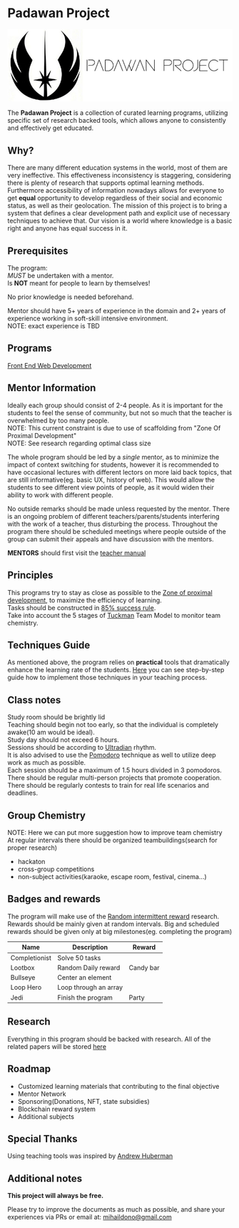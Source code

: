 # Padawan Project

<p align="center">
  <img src="./logo.png" alt="PadawanProject Logo"/>
</p>

The **Padawan Project** is a collection of curated learning programs, utilizing specific
set of research backed tools, which allows anyone to consistently and effectively get educated.

## Why?
There are many different education systems in the world, most of them are very ineffective.
This effectiveness inconsistency is staggering, considering there is plenty of research
that supports optimal learning methods. Furthermore accessibility of information
nowadays allows for everyone to get **equal** opportunity to develop regardless of
their social and economic status, as well as their geolocation. The mission of this
project is to bring a system that defines a clear development path and explicit
use of necessary techniques to achieve that. Our vision is a world where knowledge
is a basic right and anyone has equal success in it.

## Prerequisites
The program: <br>
_MUST_ be undertaken with a mentor. <br>
Is **NOT** meant for people to learn by themselves!

No prior knowledge is needed beforehand.

Mentor should have 5+ years of experience in the domain and 2+ years of experience
working in soft-skill intensive environment.<br>
NOTE: exact experience is TBD

## Programs
[Front End Web Development][JS]

## Mentor Information
Ideally each group should consist of 2-4 people. As it is important for the students
to feel the sense of community, but not so much that the teacher is overwhelmed by
too many people.<br>
NOTE: This current constraint is due to use of scaffolding from "Zone Of Proximal Development"<br>
NOTE: See research regarding optimal class size

The whole program should be led by a *single* mentor, as to minimize the impact
of context switching for students, however it is recommended to have occasional
lectures with different lectors on more laid back topics, that are still
informative(eg. basic UX, history of web). This would allow the students to see
different view points of people, as it would widen their ability to work with different people.

No outside remarks should be made unless requested by the mentor. There is an
ongoing problem of different teachers/parents/students interfering with the work
of a teacher, thus disturbing the process. Throughout the program there should be
scheduled meetings where people outside of the group can submit their appeals and
have discussion with the mentors.

**MENTORS** should first visit the [teacher manual][teacher-manual]

## Principles
This programs try to stay as close as possible to the [Zone of proximal development][zone],
to maximize the efficiency of learning.<br>
Tasks should be constructed in [85% success rule][fail].<br>
Take into account the 5 stages of [Tuckman][Tuckman] Team Model to monitor team chemistry.<br>

## Techniques Guide
As mentioned above, the program relies on **practical** tools that dramatically enhance
the learning rate of the students. [Here][techniques] you can see step-by-step guide
how to implement those techniques in your teaching process.

## Class notes
Study room should be brightly lid<br>
Teaching should begin not too early, so that the individual is completely awake(10 am would be ideal).<br>
Study day should not exceed 6 hours.<br>
Sessions should be according to [Ultradian][Ultradian] rhythm.<br>
It is also advised to use the [Pomodoro][pomodoro] technique as well to utilize deep work
as much as possible.<br>
Each session should be a maximum of 1.5 hours divided in 3 pomodoros.<br>
There should be regular multi-person projects that promote cooperation.<br>
There should be regularly contests to train for real life scenarios and deadlines.<br>

## Group Chemistry
NOTE: Here we can put more suggestion how to improve team chemistry<br>
At regular intervals there should be organized teambuildings(search for proper research)
- hackaton
- cross-group competitions
- non-subject activities(karaoke, escape room, festival, cinema...)

## Badges and rewards
The program will make use of the [Random intermittent reward][reward] research.
Rewards should be mainly given at random intervals. Big and scheduled rewards
should be given only at big milestones(eg. completing the program)

| Name          | Description           | Reward    |
|---------------|-----------------------|-----------|
| Completionist | Solve 50 tasks        |           |
| Lootbox       | Random Daily reward   | Candy bar |
| Bullseye      | Center an element     |           |
| Loop Hero     | Loop through an array |           |
| Jedi          | Finish the program    | Party     |
## Research
Everything in this program should be backed with research. All of the related papers
will be stored [here][research]

## Roadmap
- Customized learning materials that contributing to the final
objective
- Mentor Network
- Sponsoring(Donations, NFT, state subsidies)
- Blockchain reward system
- Additional subjects

## Special Thanks
Using teaching tools was inspired by [Andrew Huberman][huberman]

## Additional notes
**This project will always be free.**

Please try to improve the documents as much as possible, and share your
experiences via PRs or email at: mihaildono@gmail.com

[teacher-manual]: https://github.com/mihaildono/padawan-project/blob/master/teacher-manual.md
[zone]: https://www.simplypsychology.org/Zone-of-Proximal-Development.html
[fail]: https://www.nature.com/articles/s41467-019-12552-4
[pomodoro]: https://en.wikipedia.org/wiki/Pomodoro_Technique
[Ultradian]: https://en.wikipedia.org/wiki/Ultradian_rhythm
[Tuckman]: https://pressbooks.bccampus.ca/technicalwriting/chapter/understandingteamdynamics/
[reward]: https://www.techdetoxbox.com/weapons-of-digital-manipulation/random-rewards/
[JS]: https://github.com/mihaildono/padawan-project/blob/master/js/README.md
[research]: https://github.com/mihaildono/padawan-project/blob/master/research.md
[techniques]: https://github.com/mihaildono/padawan-project/blob/master/techniques.md
[huberman]: https://hubermanlab.com/

